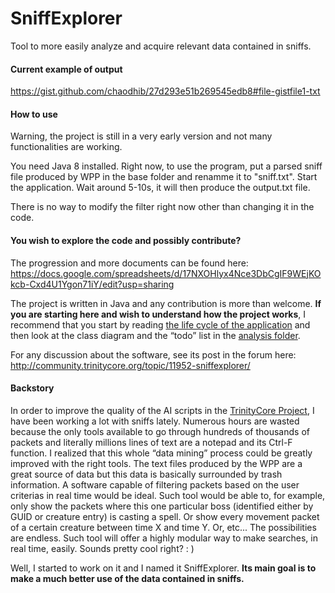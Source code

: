 ﻿# SniffExplorer
Tool to more easily analyze and acquire relevant data contained in sniffs.

#### Current example of output
https://gist.github.com/chaodhib/27d293e51b269545edb8#file-gistfile1-txt

#### How to use

Warning, the project is still in a very early version and not many functionalities are working. 

You need Java 8 installed. Right now, to use the program, put a parsed sniff file produced by WPP in the base folder and renamme it to "sniff.txt". Start the application. Wait around 5-10s, it will then produce the output.txt file.

There is no way to modify the filter right now other than changing it in the code.

#### You wish to explore the code and possibly contribute?

The progression and more documents can be found here:
https://docs.google.com/spreadsheets/d/17NXOHlyx4Nce3DbCgIF9WEjKOkcb-Cxd4U1Ygon71iY/edit?usp=sharing

The project is written in Java and any contribution is more than welcome.
**If you are starting here and wish to understand how the project works**, I recommend that you start by reading [the life cycle of the application](https://github.com/chaodhib/SniffExplorer/blob/master/Analysis%20Documents/life%20cycle%20of%20the%20application.txt) and then look at the class diagram and the “todo” list in the [analysis folder]( https://github.com/chaodhib/SniffExplorer/tree/master/Analysis%20Documents).

For any discussion about the software, see its post in the forum here: http://community.trinitycore.org/topic/11952-sniffexplorer/

#### Backstory
In order to improve the quality of the AI scripts in the [TrinityCore Project]( https://github.com/TrinityCore/TrinityCore), I have been working a lot with sniffs lately. Numerous hours are wasted because the only tools available to go through hundreds of thousands of packets and literally millions lines of text are a notepad and its Ctrl-F function. I realized that this whole “data mining” process could be greatly improved with the right tools. The text files produced by the WPP are a great source of data but this data is basically surrounded by trash information. A software capable of filtering packets based on the user criterias in real time would be ideal. Such tool would be able to, for example, only show the packets where this one particular boss (identified either by GUID or creature entry) is casting a spell. Or show every movement packet of a certain creature between time X and time Y. Or, etc... The possibilities are endless. Such tool will offer a highly modular way to make searches, in real time, easily. Sounds pretty cool right? : )

Well, I started to work on it and I named it SniffExplorer. **Its main goal is to make a much better use of the data contained in sniffs.**
